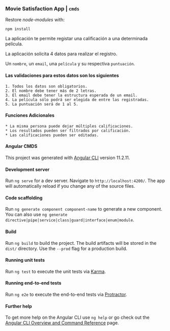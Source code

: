 ### Movie Satisfaction App | `cmds`
Restore *node-modules* with:
```
npm install
```

La aplicación te permite registar una calificación a una determinada película.

La aplicación solicita 4 datos para realizar el registro.

Un `nombre`, un `email`, una `película` y su respectiva `puntuación`.

#### Las validaciones para estos datos son los siguientes

	1. Todos los datos son obligatorios.
	2. El nombre debe tener más de 2 letras.
	3. El email debe tener la estructura esperada de un email.
	4. La película sólo podrá ser elegida de entre las registradas.
	5. La puntuación será de 1 al 5.


#### Funciones Adicionales
	
	* La misma persona puede dejar múltiples calificaciones.
	* Los resultados pueden ser filtrados por calificación.
	* Las calificaciones pueden ser editadas.

#### Angular CMDS

This project was generated with [Angular CLI](https://github.com/angular/angular-cli) version 11.2.11.

#### Development server

Run `ng serve` for a dev server. Navigate to `http://localhost:4200/`. The app will automatically reload if you change any of the source files.

#### Code scaffolding

Run `ng generate component component-name` to generate a new component. You can also use `ng generate directive|pipe|service|class|guard|interface|enum|module`.

#### Build

Run `ng build` to build the project. The build artifacts will be stored in the `dist/` directory. Use the `--prod` flag for a production build.

#### Running unit tests

Run `ng test` to execute the unit tests via [Karma](https://karma-runner.github.io).

#### Running end-to-end tests

Run `ng e2e` to execute the end-to-end tests via [Protractor](http://www.protractortest.org/).

#### Further help

To get more help on the Angular CLI use `ng help` or go check out the [Angular CLI Overview and Command Reference](https://angular.io/cli) page.


